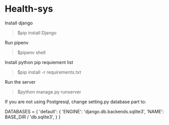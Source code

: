 # Health-sys
Install django 
>$pip install Django

Run pipenv
>$pipenv shell

Install python pip requiement list
>$pip install -r requirements.txt 

Run the server
>$python manage.py runserver

If you are not using Postgresql, change setting.py database part to:

DATABASES = {
    'default': {
        'ENGINE': 'django.db.backends.sqlite3',
        'NAME': BASE_DIR / 'db.sqlite3',
    }
}

